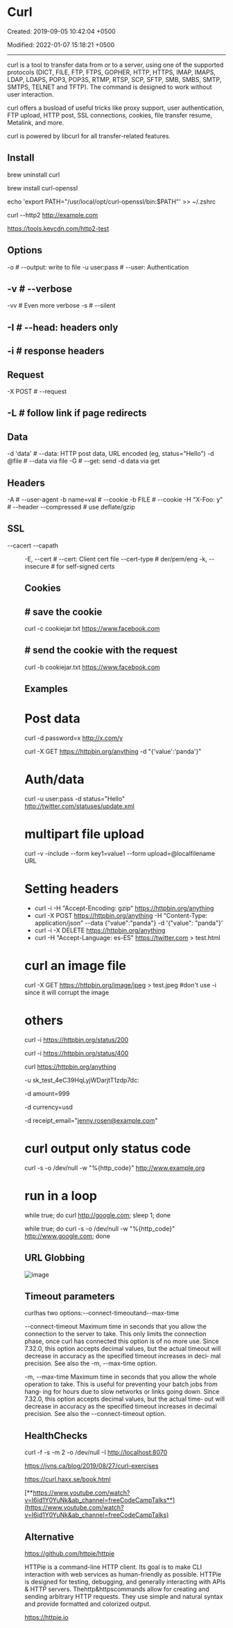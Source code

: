 # Curl

Created: 2019-09-05 10:42:04 +0500

Modified: 2022-01-07 15:18:21 +0500

---

curl is a tool to transfer data from or to a server, using one of the supported protocols (DICT, FILE, FTP, FTPS, GOPHER, HTTP, HTTPS, IMAP, IMAPS, LDAP, LDAPS, POP3, POP3S, RTMP, RTSP, SCP, SFTP, SMB, SMBS, SMTP, SMTPS, TELNET and TFTP). The command is designed to work without user interaction.

curl offers a busload of useful tricks like proxy support, user authentication, FTP upload, HTTP post, SSL connections, cookies, file transfer resume, Metalink, and more.

curl is powered by libcurl for all transfer-related features.

## Install

brew uninstall curl

brew install curl-openssl

echo 'export PATH="/usr/local/opt/curl-openssl/bin:$PATH"' >> ~/.zshrc

curl --http2 <http://example.com>

<https://tools.keycdn.com/http2-test>

## Options

-o <file> # --output: write to file
-u user:pass # --user: Authentication

## -v # --verbose

-vv # Even more verbose
-s # --silent

## -I # --head: headers only

## -i # response headers

## Request

-X POST # --request

## -L # follow link if page redirects

## Data

-d 'data' # --data: HTTP post data, URL encoded (eg, status="Hello")
-d @file # --data via file
-G # --get: send -d data via get

## Headers

-A <str> # --user-agent
-b name=val # --cookie
-b FILE # --cookie
-H "X-Foo: y" # --header
--compressed # use deflate/gzip

## SSL

--cacert <file>
--capath <dir>

-E, --cert <cert> # --cert: Client cert file
--cert-type # der/pem/eng
-k, --insecure # for self-signed certs

## Cookies

## # save the cookie

curl -c cookiejar.txt <https://www.facebook.com>

## # send the cookie with the request

curl -b cookiejar.txt <https://www.facebook.com>

## Examples

# Post data

curl -d password=x <http://x.com/y>

curl -X GET <https://httpbin.org/anything> -d "{'value':'panda'}"

# Auth/data

curl -u user:pass -d status="Hello" <http://twitter.com/statuses/update.xml>

# multipart file upload

curl -v -include --form key1=value1 --form upload=@localfilename URL

# Setting headers

- curl -i -H "Accept-Encoding: gzip" <https://httpbin.org/anything>
- curl -X POST <https://httpbin.org/anything> -H "Content-Type: application/json" --data {"value":"panda"} -d '{"value": "panda"}'
- curl -i -X DELETE <https://httpbin.org/anything>
- curl -H "Accept-Language: es-ES" <https://twitter.com> > test.html

# curl an image file

curl -X GET <https://httpbin.org/image/jpeg> > test.jpeg #don't use -i since it will corrupt the image

# others

curl -i <https://httpbin.org/status/200>

curl -i <https://httpbin.org/status/400>

curl <https://httpbin.org/anything>

-u sk_test_4eC39HqLyjWDarjtT1zdp7dc:

-d amount=999

-d currency=usd

-d receipt_email="jenny.rosen@example.com"

# curl output only status code

curl -s -o /dev/null -w "%{http_code}" <http://www.example.org>

# run in a loop

while true; do curl <http://google.com>; sleep 1; done

while true; do curl -s -o /dev/null -w "%{http_code}" <http://www.google.com>; done

## URL Globbing

![image](../../../media/DevOps-Terminal-Bash-Curl-image1.png)

## Timeout parameters

curlhas two options:--connect-timeoutand--max-time

--connect-timeout <seconds>
Maximum time in seconds that you allow the connection to the
server to take. This only limits the connection phase, once
curl has connected this option is of no more use. Since 7.32.0,
this option accepts decimal values, but the actual timeout will
decrease in accuracy as the specified timeout increases in deci‐
mal precision. See also the -m, --max-time option.

-m, --max-time <seconds>
Maximum time in seconds that you allow the whole operation to
take. This is useful for preventing your batch jobs from hang‐
ing for hours due to slow networks or links going down. Since
7.32.0, this option accepts decimal values, but the actual time‐
out will decrease in accuracy as the specified timeout increases
in decimal precision. See also the --connect-timeout option.

## HealthChecks

curl -f -s -m 2 -o /dev/null -I <http://localhost:8070>

<https://jvns.ca/blog/2019/08/27/curl-exercises>

<https://curl.haxx.se/book.html>

[**https://www.youtube.com/watch?v=I6id1Y0YuNk&ab_channel=freeCodeCampTalks**](https://www.youtube.com/watch?v=I6id1Y0YuNk&ab_channel=freeCodeCampTalks)

## Alternative

<https://github.com/httpie/httpie>

HTTPie is a command-line HTTP client. Its goal is to make CLI interaction with web services as human-friendly as possible. HTTPie is designed for testing, debugging, and generally interacting with APIs & HTTP servers. Thehttp&httpscommands allow for creating and sending arbitrary HTTP requests. They use simple and natural syntax and provide formatted and colorized output.

<https://httpie.io>
